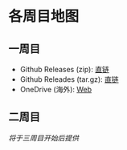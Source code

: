 # 各周目地图

## 一周目
* Github Releases (zip): [直链](https://github.com/PoiCraft/poicraft_1st/archive/final.zip)
* Github Releades (tar.gz): [直链](https://github.com/PoiCraft/poicraft_1st/archive/final.tar.gz)
* OneDrive (海外): [Web](https://poicraft-my.sharepoint.com/:u:/g/personal/renew_poicraft_onmicrosoft_com/EUc1Ismi9RlBjZ8G4KZSYPkBFPcVnPuPo0ZKLWT5AqSjBQ?e=Z2W30I)

## 二周目

*将于三周目开始后提供*